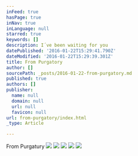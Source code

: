```yaml
---
inFeed: true
hasPage: true
inNav: true
inLanguage: null
starred: true
keywords: []
description: I´ve been waiting for you
datePublished: '2016-01-22T15:29:41.790Z'
dateModified: '2016-01-22T15:29:39.301Z'
title: From Purgatory
author: []
sourcePath: _posts/2016-01-22-from-purgatory.md
published: true
authors: []
publisher:
  name: null
  domain: null
  url: null
  favicon: null
url: from-purgatory/index.html
_type: Article

---
```

From Purgatury
![](https://s3-us-west-2.amazonaws.com/the-grid-img/p/62c19af66a6a9eaa16028fda05db32e4bb79ae1f.jpg)
![](https://s3-us-west-2.amazonaws.com/the-grid-img/p/7bed90583596785b9830bf555bbbe4630e2ca97f.jpg)
![](https://the-grid-user-content.s3-us-west-2.amazonaws.com/5a49bead-3dbd-4bfe-9255-3afffe79ad42.jpg)
![](https://the-grid-user-content.s3-us-west-2.amazonaws.com/ea73d499-2c8c-4f40-8ed8-162f83f35cb6.jpg)
![](https://the-grid-user-content.s3-us-west-2.amazonaws.com/21dbaa06-f765-4d5a-a681-586fe7456328.jpg)